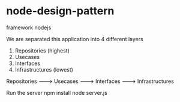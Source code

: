 # node-design-pattern
framework nodejs

We are separated this application into 4 different layers

1. Repositories (highest)
2. Usecases
3. Interfaces
4. Infrastructures (lowest)

Repositories ---> Usecases ---> Interfaces ---> Infrastructures

Run the server
npm install
node server.js
